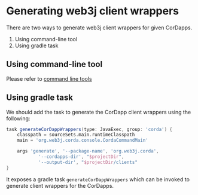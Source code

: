 Generating web3j client wrappers
================================

There are two ways to generate web3j client wrappers for given CorDapps.

1. Using command-line tool
2. Using gradle task

## Using command-line tool

Please refer to [command line tools](command_line_tools.md)

## Using gradle task

We should add the task to generate the CorDapp client wrappers using the following:

```groovy
task generateCorDappWrappers(type: JavaExec, group: 'corda') {
    classpath = sourceSets.main.runtimeClasspath
    main = 'org.web3j.corda.console.CordaCommandMain'

    args 'generate', '--package-name', 'org.web3j.corda',
            '--cordapps-dir', "$projectDir",
            '--output-dir', "$projectDir/clients"
}
```

It exposes a gradle task `generateCorDappWrappers` which can be invoked to generate client wrappers for the CorDapps.
